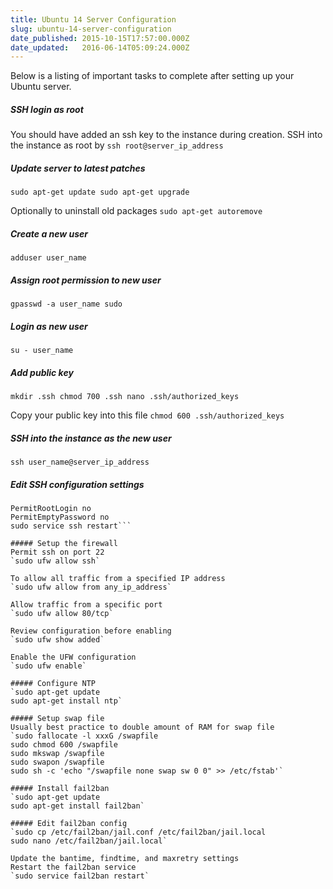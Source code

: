 ```yaml
---
title: Ubuntu 14 Server Configuration
slug: ubuntu-14-server-configuration
date_published: 2015-10-15T17:57:00.000Z
date_updated:   2016-06-14T05:09:24.000Z
---
```


Below is a listing of important tasks to complete after setting up your Ubuntu server.

##### SSH login as root
You should have added an ssh key to the instance during creation. SSH into the instance as root by
`ssh root@server_ip_address`

##### Update server to latest patches
`sudo apt-get update
sudo apt-get upgrade`

Optionally to uninstall old packages
`sudo apt-get autoremove`

##### Create a new user
`adduser user_name`

##### Assign root permission to new user
`gpasswd -a user_name sudo`

##### Login as new user
`su - user_name`

##### Add public key
`mkdir .ssh
chmod 700 .ssh
nano .ssh/authorized_keys`

Copy your public key into this file
`chmod 600 .ssh/authorized_keys`


##### SSH into the instance as the new user
`ssh user_name@server_ip_address`

##### Edit SSH configuration settings
```sudo nano /etc/ssh/sshd_config
PermitRootLogin no
PermitEmptyPassword no
sudo service ssh restart```

##### Setup the firewall
Permit ssh on port 22
`sudo ufw allow ssh`

To allow all traffic from a specified IP address
`sudo ufw allow from any_ip_address`

Allow traffic from a specific port
`sudo ufw allow 80/tcp`

Review configuration before enabling
`sudo ufw show added`

Enable the UFW configuration
`sudo ufw enable`

##### Configure NTP
`sudo apt-get update
sudo apt-get install ntp`

##### Setup swap file
Usually best practice to double amount of RAM for swap file
`sudo fallocate -l xxxG /swapfile
sudo chmod 600 /swapfile
sudo mkswap /swapfile
sudo swapon /swapfile
sudo sh -c 'echo "/swapfile none swap sw 0 0" >> /etc/fstab'`

##### Install fail2ban
`sudo apt-get update
sudo apt-get install fail2ban`

##### Edit fail2ban config
`sudo cp /etc/fail2ban/jail.conf /etc/fail2ban/jail.local
sudo nano /etc/fail2ban/jail.local`

Update the bantime, findtime, and maxretry settings
Restart the fail2ban service
`sudo service fail2ban restart`

